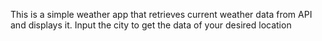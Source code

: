 This is a simple weather app that retrieves current weather data from API and displays it. 
Input the city to get the data of your desired location

